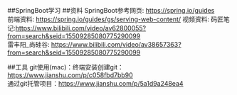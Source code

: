 ##SpringBoot学习
##资料
SpringBoot参考网页: https://spring.io/guides  
前端资料: https://spring.io/guides/gs/serving-web-content/
视频资料: 码匠笔记:https://www.bilibili.com/video/av62800055?from=search&seid=15509285080775290099  
雷丰阳_尚硅谷: https://www.bilibili.com/video/av38657363?from=search&seid=15509285080775290099 

##工具
git使用(mac)：终端安装创建git：https://www.jianshu.com/p/c058fbd7bb90  
通过git托管项目：https://www.jianshu.com/p/5a1d9a248ea4